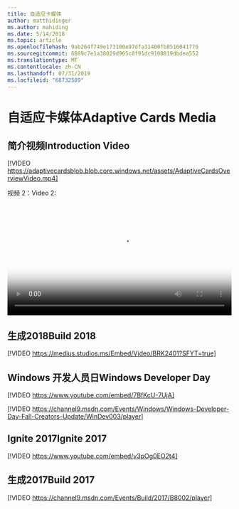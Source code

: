 ```yaml
---
title: 自适应卡媒体
author: matthidinger
ms.author: mahiding
ms.date: 5/14/2018
ms.topic: article
ms.openlocfilehash: 9ab264f749e173100e97dfa31400fb8516041776
ms.sourcegitcommit: 6889c7e1a38029d965c8f91dc9108819dbdea552
ms.translationtype: MT
ms.contentlocale: zh-CN
ms.lasthandoff: 07/31/2019
ms.locfileid: "68732589"
---
```

# <a name="adaptive-cards-media"></a><span data-ttu-id="6a95e-102">自适应卡媒体</span><span class="sxs-lookup"><span data-stu-id="6a95e-102">Adaptive Cards Media</span></span>


## <a name="introduction-video"></a><span data-ttu-id="6a95e-103">简介视频</span><span class="sxs-lookup"><span data-stu-id="6a95e-103">Introduction Video</span></span>

[!VIDEO https://adaptivecardsblob.blob.core.windows.net/assets/AdaptiveCardsOverviewVideo.mp4]

<span data-ttu-id="6a95e-104">视频 2：</span><span class="sxs-lookup"><span data-stu-id="6a95e-104">Video 2:</span></span>

<video controls width="100%" poster="../content/videoposter.png">
    <source src="https://adaptivecardsblob.blob.core.windows.net/assets/AdaptiveCardsOverviewVideo.mp4" type="video/mp4">
</video>

## <a name="build-2018"></a><span data-ttu-id="6a95e-105">生成2018</span><span class="sxs-lookup"><span data-stu-id="6a95e-105">Build 2018</span></span>

[!VIDEO https://medius.studios.ms/Embed/Video/BRK2401?SFYT=true]

## <a name="windows-developer-day"></a><span data-ttu-id="6a95e-106">Windows 开发人员日</span><span class="sxs-lookup"><span data-stu-id="6a95e-106">Windows Developer Day</span></span>

[!VIDEO https://www.youtube.com/embed/7BfKcU-7UjA]

[!VIDEO https://channel9.msdn.com/Events/Windows/Windows-Developer-Day-Fall-Creators-Update/WinDev003/player]

## <a name="ignite-2017"></a><span data-ttu-id="6a95e-107">Ignite 2017</span><span class="sxs-lookup"><span data-stu-id="6a95e-107">Ignite 2017</span></span>

[!VIDEO https://www.youtube.com/embed/v3pOg0EO2t4]

## <a name="build-2017"></a><span data-ttu-id="6a95e-108">生成2017</span><span class="sxs-lookup"><span data-stu-id="6a95e-108">Build 2017</span></span> 

[!VIDEO https://channel9.msdn.com/Events/Build/2017/B8002/player]

